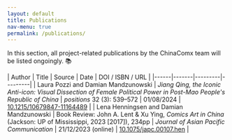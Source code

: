 ```yaml
---
layout: default
title: Publications
nav-menu: true
permalink: /publications/
---
```


In this section, all project-related publications by the ChinaComx team will be listed ongoingly. 📚

<!-- Please use a unified citation style  -->


| Author | Title | Source | Date | DOI / ISBN / URL |
|------|-------|---------|---------|
| Laura Pozzi and Damian Mandzunowski | *Jiang Qing, the Iconic Anti-icon: Visual Dissection of Female Political Power in Post-Mao People's Republic of China* | *positions* 32 (3): 539–572 | 01/08/2024 | [10.1215/10679847-11164489](https://doi.org/10.1215/10679847-11164489) |
| Lena Henningsen and Damian Mandzunowski | Book Review: John A. Lent & Xu Ying, *Comics Art in China* (Jackson: UP of Mississippi, 2023 [2017]), 234pp | *Journal of Asian Pacific Communication* | 21/12/2023 (online) | [10.1075/japc.00107.hen](http://dx.doi.org/10.1075/japc.00107.hen) |
